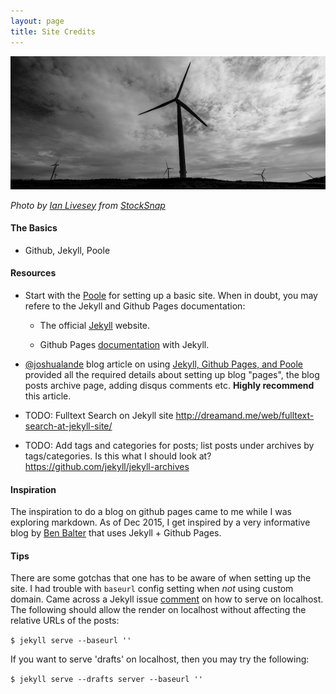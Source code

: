 ```yaml
---
layout: page
title: Site Credits
---
```



![black and white windmill - AK Blog Credits](/assets/img/bnw-windmill.jpg)

_Photo by <a href="https://stocksnap.io/author/ianlivesey">Ian Livesey</a> from <a href="https://stocksnap.io">StockSnap</a>_


#### The Basics

- Github, Jekyll, Poole


#### Resources

- Start with the [Poole](https://github.com/poole/poole) for setting up a basic site. When in doubt, you may refere to the Jekyll and Github Pages documentation:


	- The official [Jekyll](http://jekyllrb.com/) website.

	- Github Pages [documentation](https://help.github.com/articles/using-jekyll-with-pages/) with Jekyll.


- [@joshualande](http://twitter.com/joshualande) blog article on using [Jekyll, Github Pages, and Poole](http://joshualande.com/jekyll-github-pages-poole) provided all the required details about setting up blog "pages", the blog posts archive page, adding disqus comments etc. **Highly recommend** this article.

- TODO: Fulltext Search on Jekyll site <http://dreamand.me/web/fulltext-search-at-jekyll-site/>

- TODO: Add tags and categories for posts; list posts under archives by tags/categories.
Is this what I should look at? <https://github.com/jekyll/jekyll-archives>

#### Inspiration

The inspiration to do a blog on github pages came to me while I was exploring markdown. As of Dec 2015, I get inspired by a very informative blog by [Ben Balter](https://github.com/benbalter/benbalter.github.com) that uses Jekyll + Github Pages. 


#### Tips

There are some gotchas that one has to be aware of when setting up the site. I had trouble with `baseurl` config setting when _not_ using custom domain. Came across a Jekyll issue [comment](https://github.com/jekyll/jekyll/issues/332#issuecomment-18952908) on how to serve on localhost. The following should allow the render on localhost without affecting the relative URLs of the posts:
	
  `$ jekyll serve --baseurl '' `

If you want to serve 'drafts' on localhost, then you may try the following:
	
  `$ jekyll serve --drafts server --baseurl ''`
	
